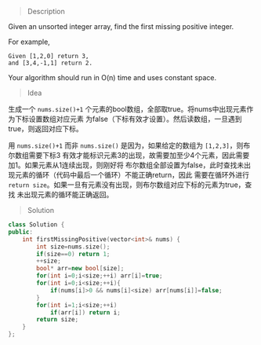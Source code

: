 > Description

Given an unsorted integer array, find the first missing positive integer.

For example,

```
Given [1,2,0] return 3,
and [3,4,-1,1] return 2.
```

Your algorithm should run in O(n) time and uses constant space.

> Idea

生成一个 `nums.size()+1` 个元素的bool数组，全部取true。将nums中出现元素作为下标设置数组对应元素
为false（下标有效才设置）。然后读数组，一旦遇到true，则返回对应下标。

用 `nums.size()+1` 而非 `nums.size()` 是因为，如果给定的数组为 `[1,2,3]`，则布尔数组需要下标3
有效才能标识元素3的出现，故需要加至少4个元素，因此需要加1。如果元素从1连续出现，则刚好将
布尔数组全部设置为false，此时查找未出现元素的循环（代码中最后一个循环）不能正确return，因此
需要在循环外进行 `return size`。如果一旦有元素没有出现，则布尔数组对应下标的元素为true，查找
未出现元素的循环能正确返回。

> Solution

```C++
class Solution {
public:
    int firstMissingPositive(vector<int>& nums) {
        int size=nums.size();
        if(size==0) return 1;
        ++size;
        bool* arr=new bool[size];
        for(int i=0;i<size;++i) arr[i]=true;
        for(int i=0;i<size;++i){
            if(nums[i]>0 && nums[i]<size) arr[nums[i]]=false;
        }
        for(int i=1;i<size;++i)
            if(arr[i]) return i;
        return size;
    }
};
```
